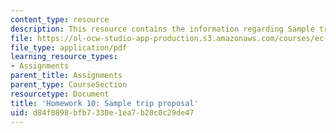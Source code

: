 ```yaml
---
content_type: resource
description: This resource contains the information regarding Sample trip proposal.
file: https://ol-ocw-studio-app-production.s3.amazonaws.com/courses/ec-701j-d-lab-i-development-fall-2009/d84f0898bfb7330e1ea7b20c0c29de47_MITEC_701JF09_hw10_sample.pdf
file_type: application/pdf
learning_resource_types:
- Assignments
parent_title: Assignments
parent_type: CourseSection
resourcetype: Document
title: 'Homework 10: Sample trip proposal'
uid: d84f0898-bfb7-330e-1ea7-b20c0c29de47
---
```

